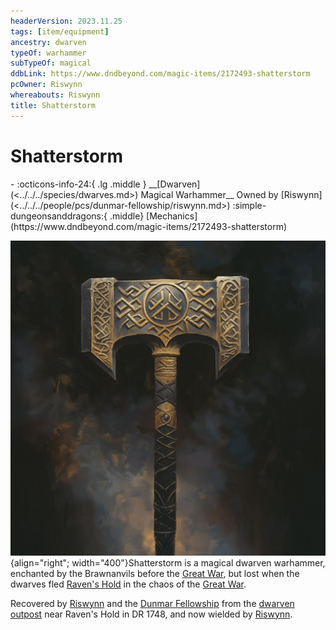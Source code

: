 ```yaml
---
headerVersion: 2023.11.25
tags: [item/equipment]
ancestry: dwarven
typeOf: warhammer
subTypeOf: magical
ddbLink: https://www.dndbeyond.com/magic-items/2172493-shatterstorm
pcOwner: Riswynn
whereabouts: Riswynn
title: Shatterstorm
---
```

# Shatterstorm
<div class="grid cards ext-narrow-margin ext-one-column" markdown>
- :octicons-info-24:{ .lg .middle } __[Dwarven](<../../../species/dwarves.md>) Magical Warhammer__  
   Owned by [Riswynn](<../../../people/pcs/dunmar-fellowship/riswynn.md>)  
    :simple-dungeonsanddragons:{ .middle} [Mechanics](https://www.dndbeyond.com/magic-items/2172493-shatterstorm) 
</div>


![Shatterstorm](../../../assets/shatterstorm.jpg){align="right"; width="400"}Shatterstorm is a magical dwarven warhammer, enchanted by the Brawnanvils before the [Great War](<../../../events/1500s/great-war.md>), but lost when the dwarves fled [Raven's Hold](<../../../gazetteer/greater-dunmar/dunmari-basin/raven-s-hold.md>) in the chaos of the [Great War](<../../../events/1500s/great-war.md>). 


Recovered by [Riswynn](<../../../people/pcs/dunmar-fellowship/riswynn.md>) and the [Dunmar Fellowship](<../../../people/pcs/dunmar-fellowship/dunmar-fellowship.md>) from the [dwarven outpost](<../../../gazetteer/greater-dunmar/dunmari-basin/dwarven-outpost-raven-s-hold.md>) near Raven's Hold in DR 1748, and now wielded by [Riswynn](<../../../people/pcs/dunmar-fellowship/riswynn.md>). 
